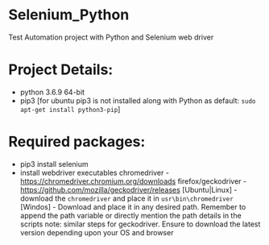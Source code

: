 # Selenium_Python
Test Automation project with Python and Selenium web driver

# Project Details:
- python 3.6.9 64-bit
- pip3 
  [for ubuntu pip3 is not installed along with Python as default: 
  `sudo apt-get install python3-pip`]

# Required packages:
- pip3 install selenium
- install webdriver executables
  chromedriver - https://chromedriver.chromium.org/downloads
  firefox/geckodriver - https://github.com/mozilla/geckodriver/releases
  [Ubuntu|Linux] - download the `chromedriver` and place it in `usr\bin\chromedriver`
  [Windos] - Download and place it in any desired path. Remember to append
  the path variable or directly mention the path details in the scripts
  note: similar steps for geckodriver. Ensure to download the latest version depending upon your      OS and browser
